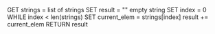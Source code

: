 GET strings = list of strings
SET result = "" empty string
SET index = 0
WHILE index < len(strings)
    SET current_elem = strings[index]
    result += current_elem
RETURN result